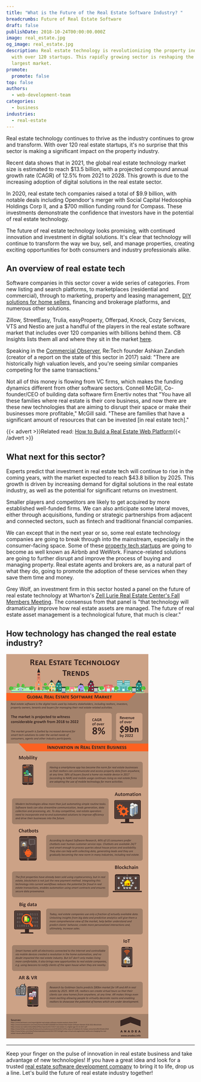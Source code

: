 ```yaml
---
title: "What is the Future of the Real Estate Software Industry? "
breadcrumbs: Future of Real Estate Software
draft: false
publishDate: 2018-10-24T00:00:00.000Z
image: real_estate.jpg
og_image: real_estate.jpg
description: Real estate technology is revolutionizing the property industry,
  with over 120 startups. This rapidly growing sector is reshaping the world's
  largest market.
promote:
  promote: false
top: false
authors:
  - web-development-team
categories:
  - business
industries:
  - real-estate
---
```

Real estate technology continues to thrive as the industry continues to grow and transform. With over 120 real estate startups, it's no surprise that this sector is making a significant impact on the property industry.

Recent data shows that in 2021, the global real estate technology market size is estimated to reach $13.5 billion, with a projected compound annual growth rate (CAGR) of 12.5% from 2021 to 2028. This growth is due to the increasing adoption of digital solutions in the real estate sector.

In 2020, real estate tech companies raised a total of $9.9 billion, with notable deals including Opendoor's merger with Social Capital Hedosophia Holdings Corp II, and a $700 million funding round for Compass. These investments demonstrate the confidence that investors have in the potential of real estate technology.

The future of real estate technology looks promising, with continued innovation and investment in digital solutions. It's clear that technology will continue to transform the way we buy, sell, and manage properties, creating exciting opportunities for both consumers and industry professionals alike.

## An overview of real estate tech

Software companies in this sector cover a wide series of categories. From new listing and search platforms, to marketplaces (residential and commercial), through to marketing, property and leasing management, [DIY solutions for home sellers](https://anadea.info/projects/listingdoor), financing and brokerage platforms, and numerous other solutions.

Zillow, StreetEasy, Trulia, easyProperty, Offerpad, Knock, Cozy Services, VTS and Nestio are just a handful of the players in the real estate software market that includes over 120 companies with billions behind them. CB Insights lists them all and where they sit in the market <a href="https://www.cbinsights.com/research/real-estate-tech-startup-market-map-early-stage/" target="_blank">here</a>.

Speaking in the <a href="https://commercialobserver.com/2018/01/vc-funding-in-real-estate-tech-leaped-to-12-6b-in-2017-report/" target="_blank">Commercial Observer</a>, Re:Tech founder Ashkan Zandieh (creator of a report on the state of this sector in 2017) said: "There are historically high valuation levels, and you're seeing similar companies competing for the same transactions."

Not all of this money is flowing from VC firms, which makes the funding dynamics different from other software sectors. Connell McGill, Co-founder/CEO of building data software firm Enertiv notes that "You have all these families where real estate is their core business, and now there are these new technologies that are aiming to disrupt their space or make their businesses more profitable," McGill said. "These are families that have a significant amount of resources that can be invested [in real estate tech]."

{{< advert >}}Related read: [How to Buld a Real Estate Web Platform](https://anadea.info/blog/how-to-create-a-real-estate-web-platform){{< /advert >}}

## What next for this sector?

Experts predict that investment in real estate tech will continue to rise in the coming years, with the market expected to reach $43.8 billion by 2025. This growth is driven by increasing demand for digital solutions in the real estate industry, as well as the potential for significant returns on investment.

Smaller players and competitors are likely to get acquired by more established well-funded firms. We can also anticipate some lateral moves, either through acquisitions, funding or strategic partnerships from adjacent and connected sectors, such as fintech and traditional financial companies.

We can except that in the next year or so, some real estate technology companies are going to break through into the mainstream, especially in the consumer-facing space. Some of these <a href="https://anadea.info/blog/disrupt-like-zillow-transforming-the-real-estate-industry" target="_blank">property tech startups</a> are going to become as well known as Airbnb and WeWork. Finance-related solutions are going to further disrupt and improve the process of buying and managing property. Real estate agents and brokers are, as a natural part of what they do, going to promote the adoption of these services when they save them time and money.

Grey Wolf, an investment firm in this sector hosted a panel on the future of real estate technology at Wharton's <a href="https://brendanfwallace.medium.com/how-technology-is-changing-the-landscape-of-commercial-real-estate-leasing-operations-and-528896c39fff" target="_blank">Zell Lurie Real Estate Center's Fall Members Meeting</a>. The consensus from that panel is "that technology will dramatically improve how real estate assets are managed. The future of real estate asset management is a technological future, that much is clear."

## How technology has changed the real estate industry?

![Infographic: Real Estate Technology Trends](Real-estate-tech-trends.png)

---

Keep your finger on the pulse of innovation in real estate business and take advantage of new technologies! If you have a great idea and look for a trusted [real estate software development company](https://anadea.info/solutions/real-estate-software) to bring it to life, drop us a line. Let's build the future of real estate industry together!
